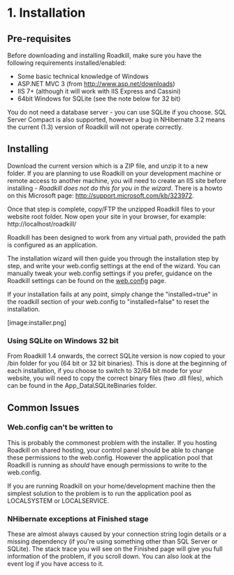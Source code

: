 # 1. Installation

## Pre-requisites
Before downloading and installing Roadkill, make sure you have the following requirements installed/enabled:

* Some basic technical knowledge of Windows
* ASP.NET MVC 3 (from http://www.asp.net/downloads)
* IIS 7+ (although it will work with IIS Express and Cassini)
* 64bit Windows for SQLite (see the note below for 32 bit)

You do not need a database server - you can use SQLite if you choose. SQL Server Compact is also supported, however a bug in NHibernate 3.2 means the current (1.3) version of Roadkill will not operate correctly.

## Installing
Download the current version which is a ZIP file, and unzip it to a new folder.  If you are planning to use Roadkill on your development machine or remote access to another machine, you will need to create an IIS site before installing - *Roadkill does not do this for you in the wizard*. There is a howto on this Microsoft page: http://support.microsoft.com/kb/323972.

Once that step is complete, copy/FTP the unzipped Roadkill files to your website root folder. Now open your site in your browser, for example: http://localhost/roadkill/

Roadkill has been designed to work from any virtual path, provided the path is configured as an application.

The installation wizard will then guide you through the installation step by step, and write your web.config settings at the end of the wizard. You can manually tweak your web.config settings if you prefer, guidance on the Roadkill settings can be found on the [web.config]() page.

If your installation fails at any point, simply change the "installed=true" in the roadkill section of your web.config to "installed=false" to reset the installation.

[image:installer.png]

### Using SQLite on Windows 32 bit
From Roadkill 1.4 onwards, the correct SQLite version is now copied to your /bin folder for you (64 bit or 32 bit binaries). This is done at the beginning of each installation, if you choose to switch to 32/64 bit mode for your website, you will need to copy the correct binary files (two .dll files), which can be found in the App_Data\SQLiteBinaries folder.

## Common Issues

### Web.config can't be written to
This is probably the commonest problem with the installer. If you hosting Roadkill on shared hosting, your control panel should be able to change these permissions to the web.config. However the application pool that Roadkill is running as *should* have enough permissions to write to the web.config.

If you are running Roadkill on your home/development machine then the simplest solution to the problem is to run the application pool as LOCALSYSTEM or LOCALSERVICE.

### NHibernate exceptions at Finished stage
These are almost always caused by your connection string login details or a missing dependency (if you're using something other than SQL Server or SQLite). The stack trace you will see on the Finished page will give you full information of the problem, if you scroll down. You can also look at the event log if you have access to it.